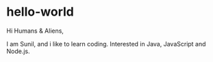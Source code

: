 # hello-world

Hi Humans & Aliens,

I am Sunil, and i like to learn coding.
Interested in Java, JavaScript and Node.js.

